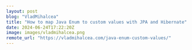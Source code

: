 ```yaml
---
layout: post
blog: "VladMihalcea"
title: "How to map Java Enum to custom values with JPA and Hibernate"
date: 2024-06-24T17:22:20Z
image: images/vladmihalcea.png
remote_url: "https://vladmihalcea.com/java-enum-custom-values/"
---
```

